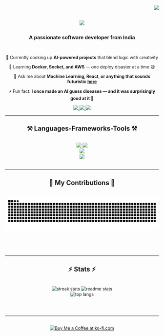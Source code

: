 <img align="right" src="https://visitor-badge.laobi.icu/badge?page_id=ved0104.ved0104" />

<h1 align="center">
    <img src="https://readme-typing-svg.herokuapp.com/?font=Righteous&size=35&center=true&vCenter=true&width=500&height=70&duration=4000&lines=Hi+There!+👋;+I'm+Vedang+Dubey!;" />
</h1>

<h3 align="center">A passionate software developer from India</h3>

<br/>
<div align="center">

🚀 Currently cooking up **AI-powered projects** that blend logic with creativity  

🌱 Learning **Docker, Socket, and AWS** — one deploy disaster at a time 😅  

💬 Ask me about **Machine Learning, React, or anything that sounds futuristic [here](https://github.com/ved0104/ved0104/issues)**  

⚡ Fun fact: **I once made an AI guess diseases — and it was surprisingly good at it 👀**

</div>
 
<div align="center"> 
  <a href="mailto:dubeyved04@gmail.com">
    <img src="https://img.shields.io/badge/Gmail-333333?style=for-the-badge&logo=gmail&logoColor=red" />
  </a>
  <a href="https://linkedin.com/in/vedang-dubey-ai" target="_blank">
    <img src="https://img.shields.io/badge/LinkedIn-0077B5?style=for-the-badge&logo=linkedin&logoColor=white" target="_blank" />
  </a>
  <a href="https://ved0104.github.io" target="_blank">
  <img src="https://img.shields.io/badge/Portfolio-FF5722?style=for-the-badge&logo=google-chrome&logoColor=white" />
</a>
</div>

 <hr/>
 
<h2 align="center">⚒️ Languages-Frameworks-Tools ⚒️</h2>
<br/>
<div align="center">
    <img src="https://skillicons.dev/icons?i=anaconda,py,react,bootstrap,mui,html,css,vscode,github,figma,tailwind,git,r,arduino,angular,tensorflow" />
    <img src="https://skillicons.dev/icons?i=nodejs,python,javascript,typescript,express,firebase,mongodb,c,cpp,java,nextjs,mysql,flask,aws" /><br>
    <img src="https://skillicons.dev/icons?i=babel,bash,bootstrap,clouflare,debian,discord,django,docker,eclipse,express,fastapi,firebase" /><br>
    <img src="https://skillicons.dev/icons?i=gcp,github,idea,js,kali,latex,linux,nextjs,npm,obsidian,opencv,postman,redux,regex,threejs,ubuntu,vscode" /><br>
</div>

<br/>
<hr/>

<div align="center">
  <h2>🐍 My Contributions 🐍</h2>
  <br>
  <img alt="snake eating my contributions" src="https://raw.githubusercontent.com/ved0104/ved0104/output/github-contribution-grid-snake.svg" />
  
  <br/><br/><br/>
</div>

<hr/>

<h2 align="center">⚡ Stats ⚡</h2>
<br>
<div align=center>
  <img width=390 src="https://github-readme-streak-stats.demolab.com/?user=ved0104&count_private=true&theme=react&border_radius=10" alt="streak stats"/>
  <img width=390 src="https://github-readme-stats.vercel.app/api?username=salesp07&count_private=true&show_icons=true&theme=react&rank_icon=github&border_radius=10" alt="readme stats" />
  <br/>
  <img width=325 align="center" src="https://github-readme-stats.vercel.app/api/top-langs/?username=salesp07&hide=HTML&langs_count=8&layout=compact&theme=react&border_radius=10&size_weight=0.5&count_weight=0.5&exclude_repo=github-readme-stats" alt="top langs" />
</div>

<br/><br/>

<hr/>

<br/>

<div align="center">
<a href='https://ko-fi.com/V7V4RAK9C' target='_blank'><img height='64' style='border:0px;height:64px;' src='https://storage.ko-fi.com/cdn/kofi1.png?v=3' border='0' alt='Buy Me a Coffee at ko-fi.com' /></a>
</div>

<br/>
